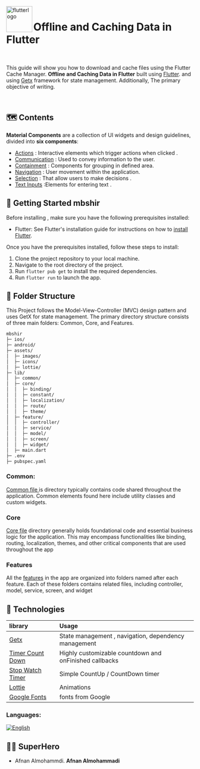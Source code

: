 
<img align="left" width="70" height="full" src="https://github.com/The-Garage-Tech-Team/design_system_flutter/assets/53023171/f9c41919-764e-4727-913b-e7f2f7fccdec" alt="flutterlogo" >


# Offline and Caching Data in Flutter  
<br>

This guide will show you how to download and cache files using the Flutter Cache Manager.
**Offline and Caching Data in Flutter** built using <a href="https://docs.flutter.dev/get-started/install"> Flutter</a>.
and using <a href="https://pub.dev/packages/get">Getx</a> framework for state management.
 Additionally, The primary objective of writing.
 

<br>

##  🗺️ Contents 

**Material Components** are a collection of UI widgets and design guidelines, divided into **six components**:
</b></b>



 -  [Actions](#action) : Interactive elements which trigger actions when clicked .
 -  [Communication](#communication) : Used to convey information to the user.
 -  [Containment](#containment) : Components for grouping  in defined area.
 -  [Navigation](#navigation) : User movement within the application.
 -  [Selection](#selection) : That allow users to make decisions .
 -  [Text Inputs](#text_inputs) :Elements for entering text .
  




## 🚀  Getting Started  mbshir 

Before installing , make sure you have the following prerequisites installed:

- Flutter: See Flutter's installation guide for instructions on how to <a href="https://docs.flutter.dev/get-started/install">install Flutter</a>.

Once you have the prerequisites installed, follow these steps to install:

1. Clone the project repository to your local machine.
2. Navigate to the root directory of the project.
3. Run `flutter pub get` to install the required dependencies.
4. Run `flutter run` to launch the app.



## 🔎 Folder Structure

This Project follows the Model-View-Controller (MVC) design pattern and uses GetX for state management. The primary directory structure consists of three main folders: Common, Core, and Features.

```bash
mbshir
├─ ios/
├─ android/
├─ assets/
│  ├─ images/
│  ├─ icons/
│  ├─ lottie/
├─ lib/
│  ├─ common/
│  ├─ core/
│  │  ├─ binding/
│  │  ├─ constant/
│  │  ├─ localization/
│  │  ├─ route/
│  │  ├─ theme/
│  ├─ feature/
│  │  ├─ controller/
│  │  ├─ service/
│  │  ├─ model/
│  │  ├─ screen/
│  │  ├─ widget/
│  ├─ main.dart
├─ .env
├─ pubspec.yaml


```
### Common:

 <a href="https://github.com/The-Garage-Tech-Team/mbshir/tree/ba8951b81e92183d62e80e72675f5c24207888df/lib/common"> Common file </a> is directory typically contains code shared throughout the application. Common elements found here include utility classes and custom widgets.


### Core

 <a href="https://github.com/The-Garage-Tech-Team/mbshir/tree/ba8951b81e92183d62e80e72675f5c24207888df/lib/core">Core file</a> directory generally holds foundational code and essential business logic for the application. This may encompass functionalities like binding, routing, localization, themes, and other critical components that are used throughout the app 


### Features

 All the <a href="https://github.com/The-Garage-Tech-Team/mbshir/tree/main/lib/feature">features</a> in the app are organized into folders named after each feature. Each of these folders contains related files, including controller, model, service, screen, and widget



## 💼 Technologies  


| library  |         Usage 
| :-------- | :------------------------- |
| <a href="https://pub.dev/packages/get">Getx</a> |  State management , navigation, dependency management |
| <a href="https://pub.dev/packages/timer_count_down">Timer Count Down</a> | Highly customizable countdown and onFinished callbacks |
| <a href="https://pub.dev/packages/stop_watch_timer">Stop Watch Timer</a> | Simple CountUp / CountDown timer |
| <a href="https://pub.dev/packages/lottie">Lottie</a>| Animations |
| <a href="https://pub.dev/packages/google_fonts">Google Fonts</a>|  fonts from Google|





### Languages:
[![English](https://img.shields.io/badge/Language-English-yellow?style=for-the-badge)](README.md)


## 🦸‍♀️  SuperHero  

 -  Afnan Almohammdi. 
**Afnan Almohammadi**
  

